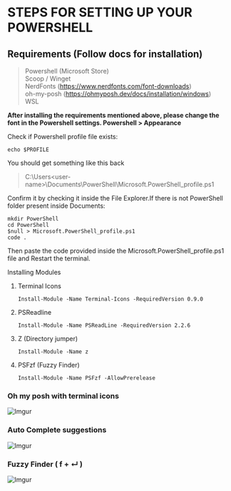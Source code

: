 # STEPS FOR SETTING UP YOUR POWERSHELL

## Requirements (Follow docs for installation)
> Powershell (Microsoft Store) <br>
> Scoop / Winget <br>
> NerdFonts (https://www.nerdfonts.com/font-downloads) <br>
> oh-my-posh (https://ohmyposh.dev/docs/installation/windows) <br>
> WSL 


**After installing the requirements mentioned above, please change the font in the Powershell settings. Powershell > Appearance**

Check if Powershell profile file exists:
```
echo $PROFILE
```
You should get something like this back
> C:\Users\<user-name>\Documents\PowerShell\Microsoft.PowerShell_profile.ps1

Confirm it by checking it inside the File Explorer.If there is not PowerShell folder present inside Documents:
```
mkdir PowerShell
cd PowerShell
$null > Microsoft.PowerShell_profile.ps1
code .
```

Then paste the code provided inside the Microsoft.PowerShell_profile.ps1 file and Restart the terminal. 

Installing Modules

1. Terminal Icons
   ```
   Install-Module -Name Terminal-Icons -RequiredVersion 0.9.0
   ```
2. PSReadline
   ```
   Install-Module -Name PSReadLine -RequiredVersion 2.2.6
   ```
3. Z (Directory jumper)
   ```
   Install-Module -Name z
   ```
4. PSFzf (Fuzzy Finder)
   ```
   Install-Module -Name PSFzf -AllowPrerelease
   ```

### Oh my posh with terminal icons
![Imgur](https://i.imgur.com/SYI08SX.png)

### Auto Complete suggestions
![Imgur](https://i.imgur.com/sbFXQQ6.png)

### Fuzzy Finder ( f + ↵ )
![Imgur](https://i.imgur.com/LXGtOlI.png)
